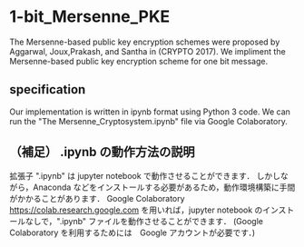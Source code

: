 # 1-bit_Mersenne_PKE
The Mersenne-based public key encryption schemes were proposed by Aggarwal, Joux,Prakash, and Santha in (CRYPTO 2017).
We impliment the Mersenne-based public key encryption scheme for one bit message.

## specification
Our implementation is written in ipynb format using Python 3 code.
We can run the "The Mersenne_Cryptosystem.ipynb" file via Google Colaboratory.

## （補足） .ipynb の動作方法の説明
拡張子 ".ipynb" は jupyter notebook で動作させることができます．
しかしながら，Anaconda などをインストールする必要があるため，動作環境構築に手間がかかることがあります．
Google Colaboratory　https://colab.research.google.com を用いれば，jupyter notebook のインストールなしで，".ipynb" ファイルを動作させることができます．
(Google Colaboratory を利用するためには　Google アカウントが必要です．)
